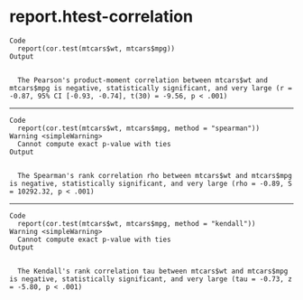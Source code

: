 # report.htest-correlation

    Code
      report(cor.test(mtcars$wt, mtcars$mpg))
    Output
      
      
      The Pearson's product-moment correlation between mtcars$wt and mtcars$mpg is negative, statistically significant, and very large (r = -0.87, 95% CI [-0.93, -0.74], t(30) = -9.56, p < .001)

---

    Code
      report(cor.test(mtcars$wt, mtcars$mpg, method = "spearman"))
    Warning <simpleWarning>
      Cannot compute exact p-value with ties
    Output
      
      
      The Spearman's rank correlation rho between mtcars$wt and mtcars$mpg is negative, statistically significant, and very large (rho = -0.89, S = 10292.32, p < .001)

---

    Code
      report(cor.test(mtcars$wt, mtcars$mpg, method = "kendall"))
    Warning <simpleWarning>
      Cannot compute exact p-value with ties
    Output
      
      
      The Kendall's rank correlation tau between mtcars$wt and mtcars$mpg is negative, statistically significant, and very large (tau = -0.73, z = -5.80, p < .001)

